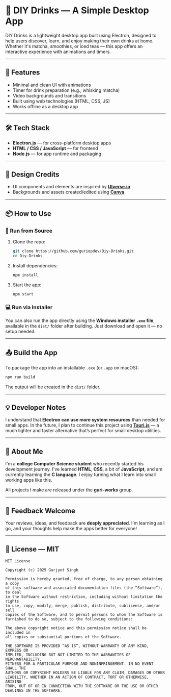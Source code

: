 # 🧋 DIY Drinks — A Simple Desktop App

DIY Drinks is a lightweight desktop app built using Electron, designed to help users discover, learn, and enjoy making their own drinks at home. Whether it's matcha, smoothies, or iced teas — this app offers an interactive experience with animations and timers.

---

## 🚀 Features

- Minimal and clean UI with animations
- Timer for drink preparation (e.g., whisking matcha)
- Video backgrounds and transitions
- Built using web technologies (HTML, CSS, JS)
- Works offline as a desktop app

---

## 🛠️ Tech Stack

- **Electron.js** — for cross-platform desktop apps
- **HTML / CSS / JavaScript** — for frontend
- **Node.js** — for app runtime and packaging

---

## 🎨 Design Credits

- UI components and elements are inspired by [**UIverse.io**](https://uiverse.io)
- Backgrounds and assets created/edited using [**Canva**](https://www.canva.com)

---

## 📦 How to Use

### 🔧 Run from Source

1. Clone the repo:

   ```bash
   git clone https://github.com/guriopdev/Diy-Drinks.git
   cd Diy-Drinks
   ```

2. Install dependencies:

   ```bash
   npm install
   ```

3. Start the app:

   ```bash
   npm start
   ```

### 💻 Run via Installer

You can also run the app directly using the **Windows installer `.exe` file**, available in the `dist/` folder after building. Just download and open it — no setup needed.

---

## 📤 Build the App

To package the app into an installable `.exe` (or `.app` on macOS):

```bash
npm run build
```

The output will be created in the `dist/` folder.

---

## 💡 Developer Notes

I understand that **Electron can use more system resources** than needed for small apps. In the future, I plan to continue this project using **[Tauri.js](https://tauri.app)** — a much lighter and faster alternative that’s perfect for small desktop utilities.

---

## 👤 About Me

I'm a **college Computer Science student** who recently started his development journey. I've learned **HTML**, **CSS**, a bit of **JavaScript**, and am currently learning the **C language**. I enjoy turning what I learn into small working apps like this.

All projects I make are released under the **guri-works** group.

---

## 💬 Feedback Welcome

Your reviews, ideas, and feedback are **deeply appreciated**. I'm learning as I go, and your thoughts help make the apps better for everyone!

---

## 📜 License — MIT

```
MIT License

Copyright (c) 2025 Gurjyot Singh

Permission is hereby granted, free of charge, to any person obtaining a copy
of this software and associated documentation files (the “Software”), to deal
in the Software without restriction, including without limitation the rights 
to use, copy, modify, merge, publish, distribute, sublicense, and/or sell 
copies of the Software, and to permit persons to whom the Software is 
furnished to do so, subject to the following conditions:

The above copyright notice and this permission notice shall be included in 
all copies or substantial portions of the Software.

THE SOFTWARE IS PROVIDED “AS IS”, WITHOUT WARRANTY OF ANY KIND, EXPRESS OR 
IMPLIED, INCLUDING BUT NOT LIMITED TO THE WARRANTIES OF MERCHANTABILITY, 
FITNESS FOR A PARTICULAR PURPOSE AND NONINFRINGEMENT. IN NO EVENT SHALL THE 
AUTHORS OR COPYRIGHT HOLDERS BE LIABLE FOR ANY CLAIM, DAMAGES OR OTHER 
LIABILITY, WHETHER IN AN ACTION OF CONTRACT, TORT OR OTHERWISE, ARISING 
FROM, OUT OF OR IN CONNECTION WITH THE SOFTWARE OR THE USE OR OTHER 
DEALINGS IN THE SOFTWARE.
```

